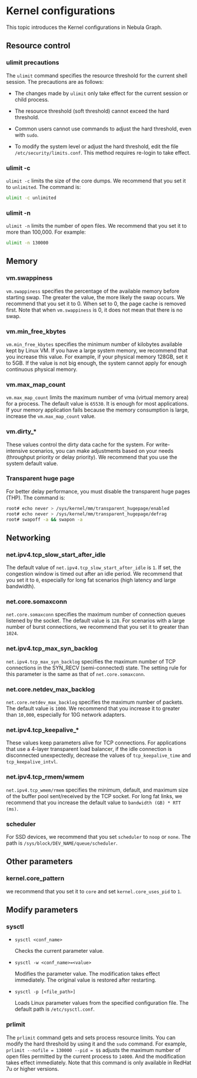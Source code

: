 # Kernel configurations

This topic introduces the Kernel configurations in Nebula Graph.

## Resource control

### ulimit precautions

The `ulimit` command specifies the resource threshold for the current shell session. The precautions are as follows:

- The changes made by `ulimit` only take effect for the current session or child process.
  
- The resource threshold (soft threshold) cannot exceed the hard threshold.

- Common users cannot use commands to adjust the hard threshold, even with `sudo`.

- To modify the system level or adjust the hard threshold, edit the file `/etc/security/limits.conf`. This method requires re-login to take effect.

### ulimit -c

`ulimit -c` limits the size of the core dumps. We recommend that you set it to `unlimited`. The command is:

```bash
ulimit -c unlimited
```

### ulimit -n

`ulimit -n` limits the number of open files. We recommend that you set it to more than 100,000. For example:

```bash
ulimit -n 130000
```

## Memory

### vm.swappiness

`vm.swappiness` specifies the percentage of the available memory before starting swap. The greater the value, the more likely the swap occurs. We recommend that you set it to 0. When set to 0, the page cache is removed first. Note that when `vm.swappiness` is 0, it does not mean that there is no swap.

### vm.min_free_kbytes

`vm.min_free_kbytes` specifies the minimum number of kilobytes available kept by Linux VM. If you have a large system memory, we recommend that you increase this value. For example, if your physical memory 128GB, set it to 5GB. If the value is not big enough, the system cannot apply for enough continuous physical memory.

### vm.max_map_count

`vm.max_map_count` limits the maximum number of vma (virtual memory area) for a process. The default value is `65530`. It is enough for most applications. If your memory application fails because the memory consumption is large, increase the `vm.max_map_count` value.

### vm.dirty_*

These values control the dirty data cache for the system. For write-intensive scenarios, you can make adjustments based on your needs (throughput priority or delay priority). We recommend that you use the system default value.

### Transparent huge page

For better delay performance, you must disable the transparent huge pages (THP). The command is:

```bash
root# echo never > /sys/kernel/mm/transparent_hugepage/enabled
root# echo never > /sys/kernel/mm/transparent_hugepage/defrag
root# swapoff -a && swapon -a
```

## Networking

### net.ipv4.tcp_slow_start_after_idle

The default value of `net.ipv4.tcp_slow_start_after_idle` is `1`. If set, the congestion window is timed out after an idle period. We recommend that you set it to `0`, especially for long fat scenarios (high latency and large bandwidth).

### net.core.somaxconn

`net.core.somaxconn` specifies the maximum number of connection queues listened by the socket. The default value is `128`. For scenarios with a large number of burst connections, we recommend that you set it to greater than `1024`.

### net.ipv4.tcp_max_syn_backlog

`net.ipv4.tcp_max_syn_backlog` specifies the maximum number of TCP connections in the SYN_RECV (semi-connected) state. The setting rule for this parameter is the same as that of `net.core.somaxconn`.

### net.core.netdev_max_backlog

`net.core.netdev_max_backlog` specifies the maximum number of packets. The default value is `1000`. We recommend that you increase it to greater than `10,000`, especially for 10G network adapters.

### net.ipv4.tcp_keepalive_*

These values keep parameters alive for TCP connections. For applications that use a 4-layer transparent load balancer, if the idle connection is disconnected unexpectedly, decrease the values of `tcp_keepalive_time` and `tcp_keepalive_intvl`.

### net.ipv4.tcp_rmem/wmem

`net.ipv4.tcp_wmem/rmem` specifies the minimum, default, and maximum size of the buffer pool sent/received by the TCP socket. For long fat links, we recommend that you increase the default value to `bandwidth (GB) * RTT (ms)`.

### scheduler

For SSD devices, we recommend that you set `scheduler` to `noop` or `none`. The path is `/sys/block/DEV_NAME/queue/scheduler`.

## Other parameters

### kernel.core_pattern

we recommend that you set it to `core` and set `kernel.core_uses_pid` to `1`.

## Modify parameters

### sysctl

- `sysctl <conf_name>`
  
  Checks the current parameter value.

- `sysctl -w <conf_name>=<value>`

  Modifies the parameter value. The modification takes effect immediately. The original value is restored after restarting.

- `sysctl -p [<file_path>]`  
  
  Loads Linux parameter values ​​from the specified configuration file. The default path is `/etc/sysctl.conf`.

### prlimit

The `prlimit` command gets and sets process resource limits. You can modify the hard threshold by using it and the `sudo` command. For example, `prlimit --nofile = 130000 --pid = $$` adjusts the maximum number of open files permitted by the current process to `14000`. And the modification takes effect immediately. Note that this command is only available in RedHat 7u or higher versions.
